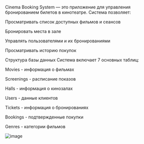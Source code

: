 Cinema Booking System — это приложение для управления бронированием билетов в кинотеатре. Система позволяет:

Просматривать список доступных фильмов и сеансов

Бронировать места в зале

Управлять пользователями и их бронированиями

Просматривать историю покупок

Структура базы данных
Система включает 7 основных таблиц:

Movies - информация о фильмах

Screenings - расписание показов

Halls - информация о кинозалах

Users - данные клиентов

Tickets - информация о бронированиях

Bookings - подтвержденные покупки

Genres - категории фильмов

![image](https://github.com/user-attachments/assets/ab01153b-19e9-4444-9a40-86a08b0056fc)
